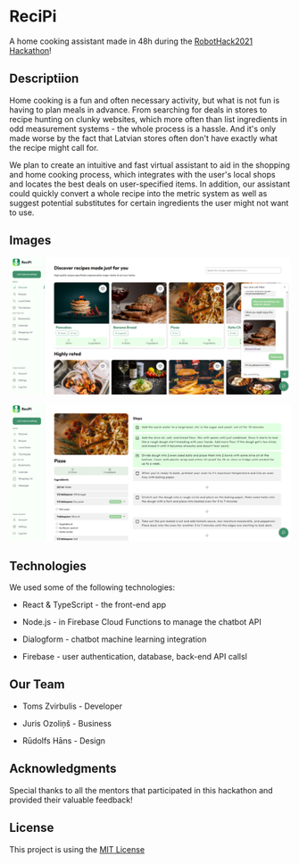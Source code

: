 # ReciPi

A home cooking assistant made in 48h during the [RobotHack2021 Hackathon](https://robothack.co/)!

## Descriptiion

Home cooking is a fun and often necessary activity, but what is not fun is having to plan meals in advance. From searching for deals in stores to recipe hunting on clunky websites, which more often than list ingredients in odd measurement systems - the whole process is a hassle. And it's only made worse by the fact that Latvian stores often don't have exactly what the recipe might call for.

We plan to create an intuitive and fast virtual assistant to aid in the shopping and home cooking process, which integrates with the user's local shops and locates the best deals on user-specified items. In addition, our assistant could quickly convert a whole recipe into the metric system as well as suggest potential substitutes for certain ingredients the user might not want to use.

## Images

![Image 1](/.images/image_1.png)

![Image 2](/.images/image_2.png)

## Technologies

We used some of the following technologies:

- React & TypeScript - the front-end app

- Node.js - in Firebase Cloud Functions to manage the chatbot API

- Dialogform - chatbot machine learning integration

- Firebase - user authentication, database, back-end API callsl

## Our Team

- Toms Zvirbulis - Developer

- Juris Ozoliņš - Business

- Rūdolfs Hāns - Design

## Acknowledgments

Special thanks to all the mentors that participated in this hackathon and provided their valuable feedback!

## License

This project is using the [MIT License](./LICENSE)
